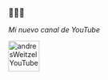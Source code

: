 ###  👋👋👋

*Mi nuevo canal de YouTube*

<a href="https://www.youtube.com/channel/UCuSVXmBcMURyTvbmbcgZalQ?view_as=subscriber">
  <img align="left" alt="andresWeitzel YouTube" width="62px" src="https://cdn.jsdelivr.net/npm/simple-icons@v3/icons/youtube.svg" />
</a>
